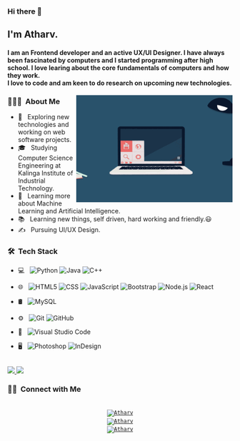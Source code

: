 ### Hi there 👋

<h2>I'm Atharv.</h2>
<h4>I am an Frontend developer and an active UX/UI Designer. I have always been fascinated by computers and I started programming after high school. I love learing about the core fundamentals of computers and how they work.<br>I love to code and am keen to do research on upcoming new technologies.</h4>

<img align="right" alt="GIF" src="https://github.com/atharv1703/TechGig/blob/master/ff6c7f526d28fa4b87cc3aaaef076156.gif" width="350" height="240" />

<h3> 👨🏻‍💻 &nbsp;About Me </h3>

- 🤔 &nbsp; Exploring new technologies and working on web software projects.
- 🎓 &nbsp; Studying Computer Science Engineering at Kalinga Institute of Industrial Technology.
- 🌱 &nbsp; Learning more about Machine Learning and Artificial Intelligence.
- 📚 &nbsp; Learning new things, self driven, hard working and friendly.😃
- ✍️ &nbsp; Pursuing UI/UX Design.

<h3> 🛠 &nbsp;Tech Stack</h3>

- 💻 &nbsp;
  ![Python](https://img.shields.io/badge/-Python-333333?style=flat&logo=python)
  ![Java](https://img.shields.io/badge/-Java-333333?style=flat&logo=Java&logoColor=007396)
  ![C++](https://img.shields.io/badge/-C++-333333?style=flat&logo=C%2B%2B&logoColor=00599C)
- 🌐 &nbsp;
  ![HTML5](https://img.shields.io/badge/-HTML5-333333?style=flat&logo=HTML5)
  ![CSS](https://img.shields.io/badge/-CSS-333333?style=flat&logo=CSS3&logoColor=1572B6)
  ![JavaScript](https://img.shields.io/badge/-JavaScript-333333?style=flat&logo=javascript)
  ![Bootstrap](https://img.shields.io/badge/-Bootstrap-333333?style=flat&logo=bootstrap&logoColor=563D7C)
  ![Node.js](https://img.shields.io/badge/-Node.js-333333?style=flat&logo=node.js)
  ![React](https://img.shields.io/badge/-React-333333?style=flat&logo=react)
  
- 🛢 &nbsp;
  ![MySQL](https://img.shields.io/badge/-MySQL-333333?style=flat&logo=mysql)
- ⚙️ &nbsp;
  ![Git](https://img.shields.io/badge/-Git-333333?style=flat&logo=git)
  ![GitHub](https://img.shields.io/badge/-GitHub-333333?style=flat&logo=github)
- 🔧 &nbsp;
  ![Visual Studio Code](https://img.shields.io/badge/-Visual%20Studio%20Code-333333?style=flat&logo=visual-studio-code&logoColor=007ACC)
- 🖥 &nbsp;
  ![Photoshop](https://img.shields.io/badge/-Photoshop-333333?style=flat&logo=adobe-photoshop)
  ![InDesign](https://img.shields.io/badge/-InDesign-333333?style=flat&logo=adobe-indesign)

<br/>

<a href="https://github.com/atharv1703">
  <img height="180em" src="https://github-readme-stats.vercel.app/api?username=atharv1703&theme=buefy&show_icons=true" />
  <img height="180em" src="https://github-readme-stats.vercel.app/api/top-langs/?username=atharv1703&theme=buefy&layout=compact" />
</a>

<br/>

<h3> 🤝🏻 &nbsp;Connect with Me </h3>

<p align="center">
<code>
<a href="https://twitter.com/SalpekarAtharv" target="_blank"><img align="center" src="https://cdn.jsdelivr.net/npm/simple-icons@3.0.1/icons/twitter.svg" alt="Atharv" height="30" width="40" /></a>
<a href="https://www.linkedin.com/in/atharv-salpekar-0b756b183/" target="_blank"><img align="center" src="https://cdn.jsdelivr.net/npm/simple-icons@3.0.1/icons/linkedin.svg" alt="Atharv" height="30" width="40"/></a>
<a href="https://www.instagram.com/_atharv_salpekar_/"_blank"><img align="center" src="https://cdn.jsdelivr.net/npm/simple-icons@3.0.1/icons/instagram.svg" alt="Atharv" height="30" width="40" /></a>
</code>
</p>
